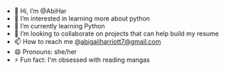 - 👋 Hi, I’m @AbiHar
- 👀 I’m interested in learning more about python
- 🌱 I’m currently learning Python
-  💞️ I’m looking to collaborate on projects that can help build my resume
- 📫 How to reach me @abigailharriott7@gmail.com
- 😄 Pronouns: she/her 
- ⚡ Fun fact: I'm obsessed with reading mangas 

<!---
AbiHar/AbiHar is a ✨ special ✨ repository because its `README.md` (this file) appears on your GitHub profile.
You can click the Preview link to take a look at your changes.
--->
